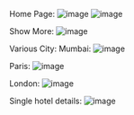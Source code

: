 Home Page:
 ![image](https://github.com/Aafreen-Afi/Stazi_Intern_tasks/assets/137905884/0309dc3b-d73e-4872-a6d2-95c4e41911d7)
 ![image](https://github.com/Aafreen-Afi/Stazi_Intern_tasks/assets/137905884/474e4d61-a398-4293-88d5-1edc93b77d7d)

Show More:
 ![image](https://github.com/Aafreen-Afi/Stazi_Intern_tasks/assets/137905884/5d3e20d6-1df3-4018-8d8c-cb8a0642d6ea)

Various City:
Mumbai:
 ![image](https://github.com/Aafreen-Afi/Stazi_Intern_tasks/assets/137905884/6bc4c7d3-6acf-459a-941c-047c3f7c8691)

Paris:
 ![image](https://github.com/Aafreen-Afi/Stazi_Intern_tasks/assets/137905884/1bd5275d-411d-40d1-b04d-0ecb88b59cf8)

London:
 ![image](https://github.com/Aafreen-Afi/Stazi_Intern_tasks/assets/137905884/ec533f06-abca-4f80-aa13-6d0f1ca4397f)

Single hotel details:
 ![image](https://github.com/Aafreen-Afi/Stazi_Intern_tasks/assets/137905884/ec456fd0-befb-48c7-8d67-5b57545d1421)


